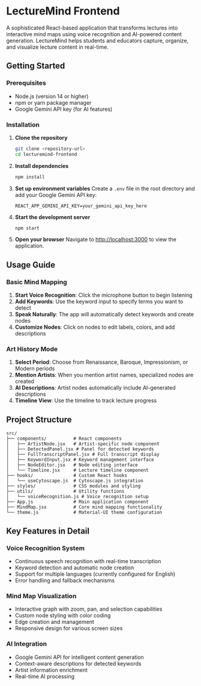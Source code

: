 # LectureMind Frontend

A sophisticated React-based application that transforms lectures into interactive mind maps using voice recognition and AI-powered content generation. LectureMind helps students and educators capture, organize, and visualize lecture content in real-time.


##  Getting Started

### Prerequisites
- Node.js (version 14 or higher)
- npm or yarn package manager
- Google Gemini API key (for AI features)

### Installation

1. **Clone the repository**
   ```bash
   git clone <repository-url>
   cd lecturemind-frontend
   ```

2. **Install dependencies**
   ```bash
   npm install
   ```

3. **Set up environment variables**
   Create a `.env` file in the root directory and add your Google Gemini API key:
   ```
   REACT_APP_GEMINI_API_KEY=your_gemini_api_key_here
   ```

4. **Start the development server**
   ```bash
   npm start
   ```

5. **Open your browser**
   Navigate to [http://localhost:3000](http://localhost:3000) to view the application.

##  Usage Guide

### Basic Mind Mapping
1. **Start Voice Recognition**: Click the microphone button to begin listening
2. **Add Keywords**: Use the keyword input to specify terms you want to detect
3. **Speak Naturally**: The app will automatically detect keywords and create nodes
4. **Customize Nodes**: Click on nodes to edit labels, colors, and add descriptions

### Art History Mode
1. **Select Period**: Choose from Renaissance, Baroque, Impressionism, or Modern periods
2. **Mention Artists**: When you mention artist names, specialized nodes are created
3. **AI Descriptions**: Artist nodes automatically include AI-generated descriptions
4. **Timeline View**: Use the timeline to track lecture progress


## Project Structure

```
src/
├── components/          # React components
│   ├── ArtistNode.jsx   # Artist-specific node component
│   ├── DetectedPanel.jsx # Panel for detected keywords
│   ├── FullTranscriptPanel.jsx # Full transcript display
│   ├── KeywordInput.jsx # Keyword management interface
│   ├── NodeEditor.jsx   # Node editing interface
│   └── Timeline.jsx     # Lecture timeline component
├── hooks/               # Custom React hooks
│   └── useCytoscape.js  # Cytoscape.js integration
├── styles/              # CSS modules and styling
├── utils/               # Utility functions
│   └── voiceRecognition.js # Voice recognition setup
├── App.js               # Main application component
├── MindMap.jsx          # Core mind mapping functionality
└── theme.js             # Material-UI theme configuration
```

## Key Features in Detail

### Voice Recognition System
- Continuous speech recognition with real-time transcription
- Keyword detection and automatic node creation
- Support for multiple languages (currently configured for English)
- Error handling and fallback mechanisms

### Mind Map Visualization
- Interactive graph with zoom, pan, and selection capabilities
- Custom node styling with color coding
- Edge creation and management
- Responsive design for various screen sizes

### AI Integration
- Google Gemini API for intelligent content generation
- Context-aware descriptions for detected keywords
- Artist information enrichment
- Real-time AI processing


